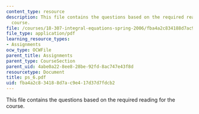 ```yaml
---
content_type: resource
description: This file contains the questions based on the required reading for the
  course.
file: /courses/18-307-integral-equations-spring-2006/fba4a2c834188d7ac9e417d37d7fdcb2_ps_6.pdf
file_type: application/pdf
learning_resource_types:
- Assignments
ocw_type: OCWFile
parent_title: Assignments
parent_type: CourseSection
parent_uid: 4abe0a22-8ee8-28be-92fd-8ac747e43f8d
resourcetype: Document
title: ps_6.pdf
uid: fba4a2c8-3418-8d7a-c9e4-17d37d7fdcb2
---
```

This file contains the questions based on the required reading for the course.

